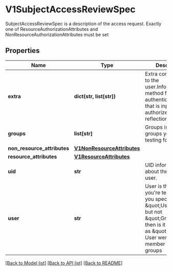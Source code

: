 # V1SubjectAccessReviewSpec

SubjectAccessReviewSpec is a description of the access request.  Exactly one of ResourceAuthorizationAttributes and NonResourceAuthorizationAttributes must be set
## Properties
Name | Type | Description | Notes
------------ | ------------- | ------------- | -------------
**extra** | **dict(str, list[str])** | Extra corresponds to the user.Info.GetExtra() method from the authenticator.  Since that is input to the authorizer it needs a reflection here. | [optional] 
**groups** | **list[str]** | Groups is the groups you&#39;re testing for. | [optional] 
**non_resource_attributes** | [**V1NonResourceAttributes**](V1NonResourceAttributes.md) |  | [optional] 
**resource_attributes** | [**V1ResourceAttributes**](V1ResourceAttributes.md) |  | [optional] 
**uid** | **str** | UID information about the requesting user. | [optional] 
**user** | **str** | User is the user you&#39;re testing for. If you specify \&quot;User\&quot; but not \&quot;Groups\&quot;, then is it interpreted as \&quot;What if User were not a member of any groups | [optional] 

[[Back to Model list]](../README.md#documentation-for-models) [[Back to API list]](../README.md#documentation-for-api-endpoints) [[Back to README]](../README.md)


